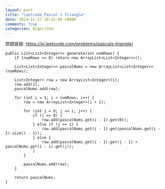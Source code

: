 ```yaml
---
layout: post
title: "Leetcode_Pascal's Triangle"
date: 2014-11-17 18:42:09 +0800
comments: true
categories: Algorithm
---
```


原题链接: https://oj.leetcode.com/problems/pascals-triangle/

<!-- more -->

    public List<List<Integer>> generate(int numRows) {
		if (numRows <= 0) return new ArrayList<List<Integer>>();
		
		List<List<Integer>> pascalNums = new ArrayList<List<Integer>>(numRows);
		
		List<Integer> row = new ArrayList<Integer>(1);
		row.add(1);
		pascalNums.add(row);
		
		for (int i = 1; i < numRows; i++) {
			row = new ArrayList<Integer>(i + 1);
			
			for (int j = 0; j <= i; j++) {
				if (j == 0) {
					row.add(pascalNums.get(i - 1).get(0));
				} else if (j == i) {
					row.add(pascalNums.get(i - 1).get(pascalNums.get(i - 1).size() - 1));
				} else {
					row.add(pascalNums.get(i - 1).get(j - 1) + pascalNums.get(i - 1).get(j));
				}
			}
			
			pascalNums.add(row);
		}
		
		return pascalNums;
    }